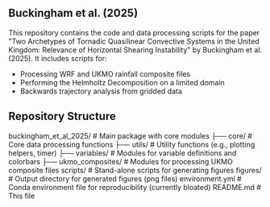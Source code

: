 ## Buckingham et al. (2025)
This repository contains the code and data processing scripts for the paper 
"Two Archetypes of Tornadic Quasilinear Convective Systems in the United Kingdom: 
Relevance of Horizontal Shearing Instability" by Buckingham et al. (2025). 
It includes scripts for:

- Processing WRF and UKMO rainfall composite files
- Performing the Helmholtz Decomposition on a limited domain
- Backwards trajectory analysis from gridded data

## Repository Structure
buckingham_et_al_2025/   # Main package with core modules
├── core/                # Core data processing functions
├── utils/               # Utility functions (e.g., plotting helpers, timer)
├── variables/           # Modules for variable definitions and colorbars
├── ukmo_composites/     # Modules for processing UKMO composite files
scripts/                 # Stand-alone scripts for generating figures
figures/                 # Output directory for generated figures (png files)
environment.yml          # Conda environment file for reproducibility (currently bloated)
README.md                # This file

